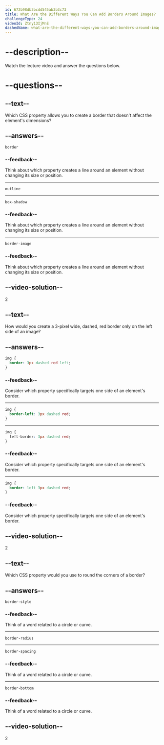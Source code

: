 ```yaml
---
id: 672b98db3bcdd545ab3b3c73
title: What Are the Different Ways You Can Add Borders Around Images?
challengeType: 24
videoId: Ztny13IjMnE
dashedName: what-are-the-different-ways-you-can-add-borders-around-images
---
```


# --description--

Watch the lecture video and answer the questions below.

# --questions--

## --text--

Which CSS property allows you to create a border that doesn't affect the element's dimensions?

## --answers--

`border`

### --feedback--

Think about which property creates a line around an element without changing its size or position.

---

`outline`

---

`box-shadow`

### --feedback--

Think about which property creates a line around an element without changing its size or position.

---

`border-image`

### --feedback--

Think about which property creates a line around an element without changing its size or position.

## --video-solution--

2

## --text--

How would you create a 3-pixel wide, dashed, red border only on the left side of an image?

## --answers--

```css
img {
  border: 3px dashed red left;
}
```

### --feedback--

Consider which property specifically targets one side of an element's border.

---

```css
img {
  border-left: 3px dashed red;
}
```

---

```css
img {
  left-border: 3px dashed red;
}
```

### --feedback--

Consider which property specifically targets one side of an element's border.

---

```css
img {
  border: left 3px dashed red;
}
```

### --feedback--

Consider which property specifically targets one side of an element's border.

## --video-solution--

2

## --text--

Which CSS property would you use to round the corners of a border?

## --answers--

`border-style`

### --feedback--

Think of a word related to a circle or curve.

---

`border-radius`

---

`border-spacing`

### --feedback--

Think of a word related to a circle or curve.

---

`border-bottom`

### --feedback--

Think of a word related to a circle or curve.

## --video-solution--

2
